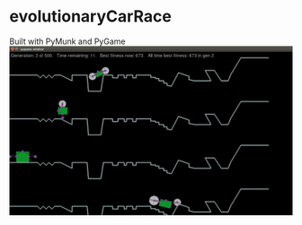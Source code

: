 # evolutionaryCarRace
Built with PyMunk and PyGame
![Alt text](sampleImage/sample.png?raw=true "Tracks")

